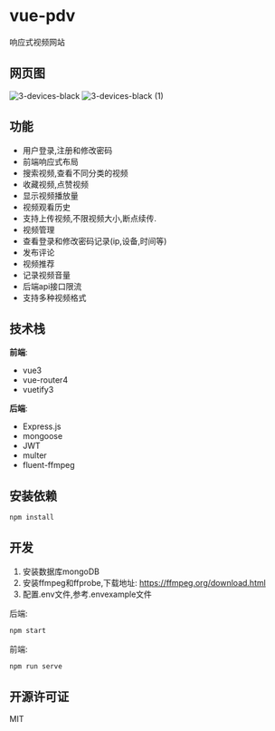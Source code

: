 # vue-pdv

响应式视频网站

## 网页图

![3-devices-black](https://user-images.githubusercontent.com/27950295/225496965-2074b3d7-a384-46c6-a771-1219c0c51402.png)
![3-devices-black (1)](https://user-images.githubusercontent.com/27950295/225497015-01fee6a0-6c25-490b-9e3b-5fd25725bb1d.png)

## 功能

- 用户登录,注册和修改密码
- 前端响应式布局
- 搜索视频,查看不同分类的视频
- 收藏视频,点赞视频
- 显示视频播放量
- 视频观看历史
- 支持上传视频,不限视频大小,断点续传.
- 视频管理
- 查看登录和修改密码记录(ip,设备,时间等)
- 发布评论
- 视频推荐
- 记录视频音量
- 后端api接口限流
- 支持多种视频格式

## 技术栈

**前端**:

- vue3
- vue-router4
- vuetify3

**后端**:

- Express.js
- mongoose
- JWT
- multer
- fluent-ffmpeg

## 安装依赖

```bash
npm install
```

## 开发

1. 安装数据库mongoDB
2. 安装ffmpeg和ffprobe,下载地址: <https://ffmpeg.org/download.html>
3. 配置.env文件,参考.envexample文件

后端:

```bash
npm start
```

前端:

```bash
npm run serve
```

## 开源许可证

MIT
